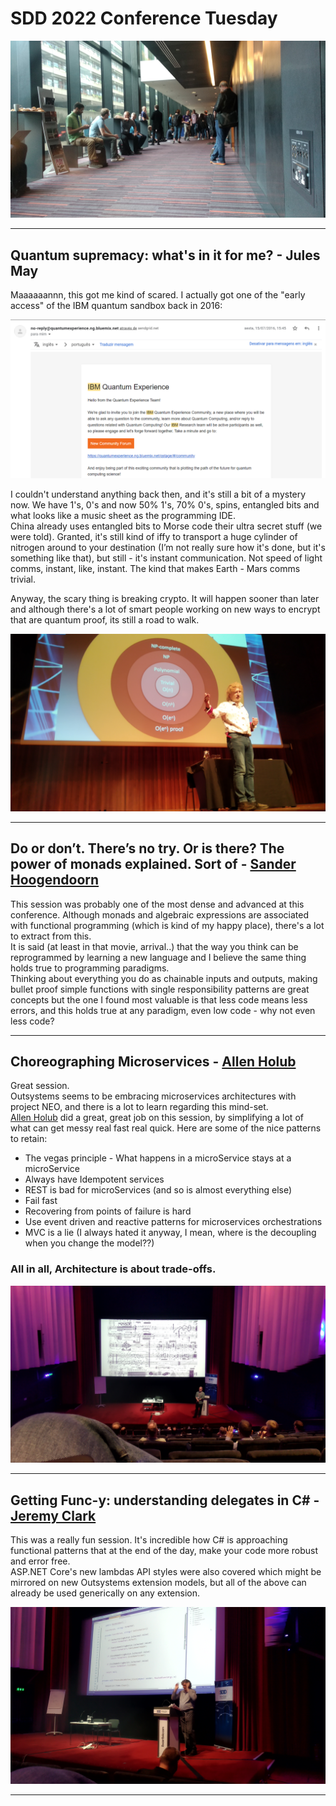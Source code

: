 # SDD 2022 Conference Tuesday

![DayOne](../images/SDD/firstday.jpeg)

----

## Quantum supremacy: what's in it for me? - Jules May

Maaaaaannn, this got me kind of scared.
I actually got one of the "early access" of the IBM quantum sandbox back in 2016:  

![Quantum](../images/SDD/quantumibm.png)  

I couldn't understand anything back then, and it's still a bit of a mystery now. We have 1's, 0's and now 50% 1's, 70% 0's, spins, entangled bits and what looks like a music sheet as the programming IDE.  
China already uses entangled bits to Morse code their ultra secret stuff (we were told). Granted, it's still kind of iffy to transport a huge cylinder of nitrogen around to your destination (I’m not really sure how it's done, but it's something like that), but still - it's instant communication. Not speed of light comms, instant, like, instant. The kind that makes Earth - Mars comms trivial.  

Anyway, the scary thing is breaking crypto. It will happen sooner than later and although there's a lot of smart people working on new ways to encrypt that are quantum proof, its still a road to walk.

![Quantum](../images/SDD/np.jpg)  

----

## Do or don’t. There’s no try. Or is there? The power of monads explained. Sort of - [Sander Hoogendoorn](https://twitter.com/aahoogendoorn)

This session was probably one of the most dense and advanced at this conference. Although monads and algebraic expressions are associated with functional programming (which is kind of my happy place), there's a lot to extract from this.  
It is said (at least in that movie, arrival..) that the way you think can be reprogrammed by learning a new language and I believe the same thing holds true to programming paradigms.  
Thinking about everything you do as chainable inputs and outputs, making bullet proof simple functions with single responsibility patterns are great concepts but the one I found most valuable is that less code means less errors, and this holds true at any paradigm, even low code - why not even less code?

----

## Choreographing Microservices - [Allen Holub](https://twitter.com/allenholub)

Great session.  
Outsystems seems to be embracing microservices architectures with project NEO, and there is a lot to learn regarding this mind-set.  
[Allen Holub](https://twitter.com/allenholub) did a great, great job on this session, by simplifying a lot of what can get messy real fast real quick. Here are some of the nice patterns to retain:

- The vegas principle - What happens in a microService stays at a microService
- Always have Idempotent services
- REST is bad for microServices (and so is almost everything else)
- Fail fast
- Recovering from points of failure is hard
- Use event driven and reactive patterns for microservices orchestrations
- MVC is a lie (I always hated it anyway, I mean, where is the decoupling when you change the model??)  

### All in all, **Architecture is about trade-offs.**

![orchestration](../images/SDD/musicsheet.jpg)  

----

## Getting Func-y: understanding delegates in C# - [Jeremy Clark](https://twitter.com/jeremybytes)

This was a really fun session. It's incredible how C# is approaching functional patterns that at the end of the day, make your code more robust and error free.  
ASP.NET Core's new lambdas API styles were also covered which might be mirrored on new Outsystems extension models, but all of the above can already be used generically on any extension.

![Quantum](../images/SDD/delegates.jpg)  

----  

